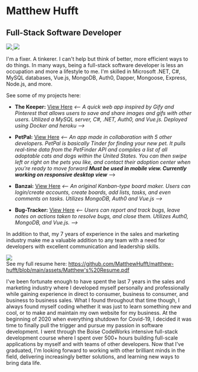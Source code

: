# Matthew Hufft

## Full-Stack Software Developer

<div>
  <a href="/" align="left">
    <img src="https://github-readme-stats.vercel.app/api/top-langs/?username=MatthewHufft&text_color=586069&layout=compact&hide_border=true&bg_color=fff&title_color=0366d6&count_private=true&include_all_commits=true" />
  </a> 
  <a href="/" align="right">
    <img src="https://github-readme-stats.vercel.app/api?username=MatthewHufft&count_private=true&show_icons=true&icon_color=222&title_color=0366d6&text_color=586069&bg_color=fff&hide=issues&hide_border=true&include_all_commits=true" />
  </a>
</div>
      
 I'm a fixer. A tinkerer. I can't help but think of better, more efficient ways to do things. In many ways, being a full-stack software developer is less an occupation and more a lifestyle to me. I'm skilled in Microsoft .NET, C#,  MySQL databases, Vue.js, MongoDB, Auth0, Dapper, Mongoose, Express, Node.js, and more.

See some of my projects here:

- **The Keeper:** [View Here](https://thekeepr.herokuapp.com/#/)
  _<-- A quick web app inspired by Gify and Pinterest that allows users to save and share images and gifs with other users. Utilized a MySQL server, C#, .NET, Auth0, and Vue.js. Deployed using Docker and heroku -->_

- **PetPal:** [View Here](https://petpal7.herokuapp.com/#/)
  _<-- An app made in collaboration with 5 other developers. PetPal is basically Tinder for finding your new pet. It pulls real-time data from the PetFinder API and compiles a list of all adoptable cats and dogs within the United States. You can then swipe left or right on the pets you like, and contact their adoption center when you're ready to move forward_
  **_Must be used in mobile view. Currently working on responsive desktop view_** -->

- **Banzai:** [View Here](https://banzai-board.herokuapp.com/?#/)
  _<-- An original Kanban-type board maker. Users can login/create accounts, create boards, add lists, tasks, and even comments on tasks. Utilizes MongoDB, Auth0 and Vue.js -->_

- **Bug-Tracker:** [View Here](https://bug-tracker2000.herokuapp.com/#/)
  _<-- Users can report and track bugs, leave notes on actions taken to resolve bugs, and close them. Utilizes Auth0, MongoDB, and Vue.js. -->_

In addition to that, my 7 years of experience in the sales and marketing industry make me a valuable addition to any team with a need for developers with excellent communication and leadership skills.

![](https://github.com/MatthewHufft/matthew-hufft/blob/main/assets/resume-png.PNG?raw=true)
<br>
See my full resume here: https://github.com/MatthewHufft/matthew-hufft/blob/main/assets/Matthew's%20Resume.pdf
<br>

I've been fortunate enough to have spent the last 7 years in the sales and marketing industry where I developed myself personally and professionally while gaining experience in direct to consumer, business to consumer, and business to business sales. What I found throughout that time though, I always found myself coding whether it was just to learn something new and cool, or to make and maintain my own website for my business. At the beginning of 2020 when everything shutdown for Covid-19, I decided it was time to finally pull the trigger and pursue my passion in software development. I went through the Boise CodeWorks intensive full-stack development course where I spent over 500+ hours building full-scale applications by myself and with teams of other developers. Now that I've graduated, I'm looking forward to working with other brilliant minds in the field, delivering increasingly better solutions, and learning new ways to bring data life.
